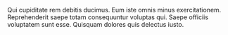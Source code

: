 Qui cupiditate rem debitis ducimus. Eum iste omnis minus exercitationem. Reprehenderit saepe totam consequuntur voluptas qui. Saepe officiis voluptatem sunt esse. Quisquam dolores quis delectus iusto.